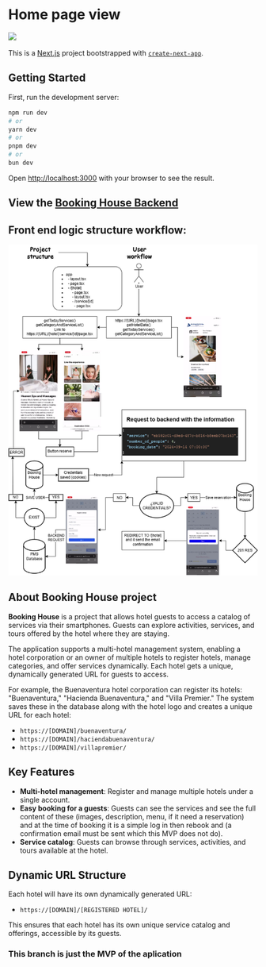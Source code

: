 # Home page view
![](./bookinghouseMovil.gif)

This is a [Next.js](https://nextjs.org) project bootstrapped with [`create-next-app`](https://nextjs.org/docs/app/api-reference/cli/create-next-app).

## Getting Started

First, run the development server:

```bash
npm run dev
# or
yarn dev
# or
pnpm dev
# or
bun dev
```

Open [http://localhost:3000](http://localhost:3000) with your browser to see the result.

## View the [Booking House Backend](https://github.com/Alberto200420/bookingHouse/tree/mvp)

## Front end logic structure workflow:
<img src='./BookingHouseWorkFlow.png' alt='Booking House Front end (Alberto200420)'/>

## About Booking House project

**Booking House** is a project that allows hotel guests to access a catalog of services via their smartphones. Guests can explore activities, services, and tours offered by the hotel where they are staying.

The application supports a multi-hotel management system, enabling a hotel corporation or an owner of multiple hotels to register hotels, manage categories, and offer services dynamically. Each hotel gets a unique, dynamically generated URL for guests to access.

For example, the Buenaventura hotel corporation can register its hotels: "Buenaventura," "Hacienda Buenaventura," and "Villa Premier." The system saves these in the database along with the hotel logo and creates a unique URL for each hotel:

- `https://[DOMAIN]/buenaventura/`
- `https://[DOMAIN]/haciendabuenaventura/`
- `https://[DOMAIN]/villapremier/`

## Key Features

- **Multi-hotel management**: Register and manage multiple hotels under a single account.
- **Easy booking for a guests**: Guests can see the services and see the full content of these (images, description, menu, if it need a reservation) and at the time of booking it is a simple log in then rebook and (a confirmation email must be sent which this MVP does not do).
- **Service catalog**: Guests can browse through services, activities, and tours available at the hotel.

## Dynamic URL Structure

Each hotel will have its own dynamically generated URL:

- `https://[DOMAIN]/[REGISTERED HOTEL]/`


This ensures that each hotel has its own unique service catalog and offerings, accessible by its guests.

### This branch is just the MVP of the aplication 